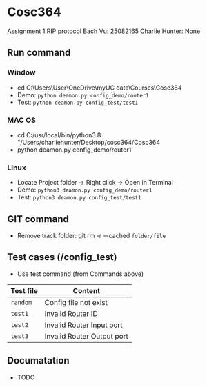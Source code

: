 # Cosc364

Assignment 1 RIP protocol
Bach Vu: 25082165
Charlie Hunter: None

## Run command

### Window

- cd C:\Users\User\OneDrive\myUC data\Courses\Cosc364
- Demo: `python deamon.py config_demo/router1`
- Test: `python deamon.py config_test/test1`

### MAC OS

- cd C:/usr/local/bin/python3.8 "/Users/charliehunter/Desktop/cosc364/Cosc364
- python deamon.py config_demo/router1

### Linux

- Locate Project folder -> Right click -> Open in Terminal
- Demo: `python3 deamon.py config_demo/router1`
- Test: `python3 deamon.py config_test/test1`

## GIT command

- Remove track folder: git rm -r --cached `folder/file`

## Test cases (/config_test)

- Use test command (from Commands above)

| Test file | Content |
|-----------|---------|
| `random`  | Config file not exist |
|  `test1`  | Invalid Router ID |
|  `test2`  | Invalid Router Input port |
|  `test3`  | Invalid Router Output port|

## Documatation

- TODO

